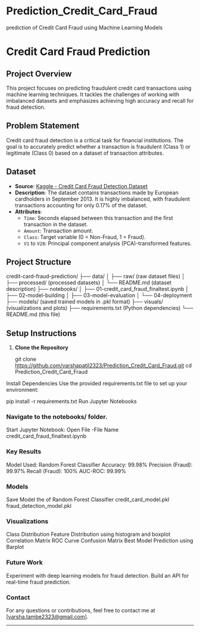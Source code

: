 # Prediction_Credit_Card_Fraud
prediction of Credit Card Fraud using Machine Learning Models

# Credit Card Fraud Prediction

## Project Overview
This project focuses on predicting fraudulent credit card transactions using machine learning techniques. It tackles the challenges of working with imbalanced datasets and 
emphasizes achieving high accuracy and recall for fraud detection.

## Problem Statement
Credit card fraud detection is a critical task for financial institutions. The goal is to accurately predict whether a transaction is fraudulent (Class 1) or legitimate (Class 0) based 
on a dataset of transaction attributes.

## Dataset
- **Source**: [Kaggle - Credit Card Fraud Detection Dataset](https://www.kaggle.com/mlg-ulb/creditcardfraud)
- **Description**: The dataset contains transactions made by European cardholders in September 2013. It is highly imbalanced, with fraudulent transactions accounting for only 
   0.17% of the dataset.
- **Attributes**:
  - `Time`: Seconds elapsed between this transaction and the first transaction in the dataset.
  - `Amount`: Transaction amount.
  - `Class`: Target variable (0 = Non-Fraud, 1 = Fraud).
  - `V1` to `V28`: Principal component analysis (PCA)-transformed features.

## Project Structure
credit-card-fraud-prediction/ ├── data/ │ ├── raw/ (raw dataset files) │ ├── processed/ (processed datasets) │ └── README.md (dataset description)
 ├── notebooks/ │ ├── 01-credit_card_fraud_finaltest.ipynb │ ├── 02-model-building │ ├── 03-model-evaluation │ └── 04-deployment ├── 
models/ (saved trained models in .pkl format) ├── visuals/ (visualizations and plots) ├── requirements.txt (Python dependencies) └── README.md (this file)

## Setup Instructions
1. **Clone the Repository**
 
   git clone https://github.com/varshapatil2323/Prediction_Credit_Card_Fraud.git
   cd Prediction_Credit_Card_Fraud

Install Dependencies Use the provided requirements.txt file to set up your environment:


pip install -r requirements.txt
Run Jupyter Notebooks

### Navigate to the notebooks/ folder.
Start Jupyter Notebook:  Open File -File Name
credit_card_fraud_finaltest.ipynb

### Key Results
Model Used: Random Forest Classifier 
Accuracy: 99.98%
Precision (Fraud): 99.97%
Recall (Fraud): 100%
AUC-ROC: 99.99%

### Models
Save Model the of Random Forest Classifier 
credit_card_model.pkl
fraud_detection_model.pkl

### Visualizations
Class Distribution
Feature Distribution using histogram and boxplot
Correlation Matrix
ROC Curve
Confusion Matrix 
Best Model Prediction using Barplot

### Future Work
Experiment with deep learning models for fraud detection.
Build an API for real-time fraud prediction.


### Contact
For any questions or contributions, feel free to contact me at [varsha.tambe2323@gmail.com].

---




